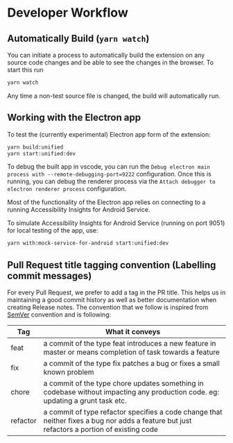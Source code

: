 <!--
Copyright (c) Microsoft Corporation. All rights reserved.
Licensed under the MIT License.
-->

# Developer Workflow

## Automatically Build (`yarn watch`)

You can initiate a process to automatically build the extension on any source code changes and be able to see the changes in the browser. To start this run

```sh
yarn watch
```

Any time a non-test source file is changed, the build will automatically run.

## Working with the Electron app

To test the (currently experimental) Electron app form of the extension:

```sh
yarn build:unified
yarn start:unified:dev
```

To debug the built app in vscode, you can run the `Debug electron main process with --remote-debugging-port=9222` configuration. Once this is running, you can debug the renderer process via the `Attach debugger to electron renderer process` configuration.

Most of the functionality of the Electron app relies on connecting to a running Accessibility Insights for Android Service.

To simulate Accessibility Insights for Android Service (running on port 9051) for local testing of the app, use:

```sh
yarn with:mock-service-for-android start:unified:dev
```

## Pull Request title tagging convention (Labelling commit messages)

For every Pull Request, we prefer to add a tag in the PR title. This helps us in maintaining a good commit history as well as better documentation
when creating Release notes.
The convention that we follow is inspired from [SemVer](https://semver.org/) convention and is following:

| Tag      | What it conveys                                                                                                                             |
| -------- | ------------------------------------------------------------------------------------------------------------------------------------------- |
| feat     | a commit of the type feat introduces a new feature in master or means completion of task towards a feature                                  |
| fix      | a commit of the type fix patches a bug or fixes a small known problem                                                                       |
| chore    | a commit of the type chore updates something in codebase without impacting any production code. eg: updating a grunt task etc.              |
| refactor | a commit of type refactor specifies a code change that neither fixes a bug nor adds a feature but just refactors a portion of existing code |
